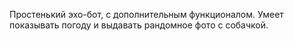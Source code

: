 Простенький эхо-бот, с дополнительным функционалом. Умеет показывать погоду и выдавать рандомное фото с собачкой.
